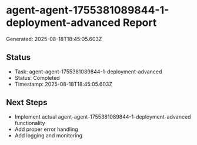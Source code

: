 # agent-agent-1755381089844-1-deployment-advanced Report

Generated: 2025-08-18T18:45:05.603Z

## Status
- Task: agent-agent-1755381089844-1-deployment-advanced
- Status: Completed
- Timestamp: 2025-08-18T18:45:05.603Z

## Next Steps
- Implement actual agent-agent-1755381089844-1-deployment-advanced functionality
- Add proper error handling
- Add logging and monitoring
